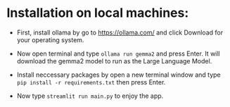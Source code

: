 # Installation on local machines:

- First, install ollama by go to https://ollama.com/ and click Download for your operating system.

- Now open terminal and type `ollama run gemma2` and press Enter. It will download the gemma2 model to run as the Large Language Model.

- Install neccessary packages by open a new terminal window and type `pip install -r requirements.txt` then press Enter.

- Now type `streamlit run main.py` to enjoy the app.
